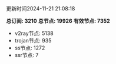 更新时间2024-11-21 21:08:18

**总订阅: 3210**
**总节点: 19926**
**有效节点: 7352**
- v2ray节点: 5138
- trojan节点: 935
- ss节点: 1272
- ssr节点: 7
